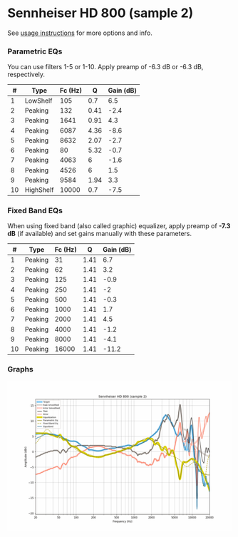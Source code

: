 # Sennheiser HD 800 (sample 2)
See [usage instructions](https://github.com/jaakkopasanen/AutoEq#usage) for more options and info.

### Parametric EQs
You can use filters 1-5 or 1-10. Apply preamp of -6.3 dB or -6.3 dB, respectively.

|   # | Type      |   Fc (Hz) |    Q |   Gain (dB) |
|-----|-----------|-----------|------|-------------|
|   1 | LowShelf  |       105 | 0.7  |         6.5 |
|   2 | Peaking   |       132 | 0.41 |        -2.4 |
|   3 | Peaking   |      1641 | 0.91 |         4.3 |
|   4 | Peaking   |      6087 | 4.36 |        -8.6 |
|   5 | Peaking   |      8632 | 2.07 |        -2.7 |
|   6 | Peaking   |        80 | 5.32 |        -0.7 |
|   7 | Peaking   |      4063 | 6    |        -1.6 |
|   8 | Peaking   |      4526 | 6    |         1.5 |
|   9 | Peaking   |      9584 | 1.94 |         3.3 |
|  10 | HighShelf |     10000 | 0.7  |        -7.5 |

### Fixed Band EQs
When using fixed band (also called graphic) equalizer, apply preamp of **-7.3 dB** (if available) and set gains manually with these parameters.

|   # | Type    |   Fc (Hz) |    Q |   Gain (dB) |
|-----|---------|-----------|------|-------------|
|   1 | Peaking |        31 | 1.41 |         6.7 |
|   2 | Peaking |        62 | 1.41 |         3.2 |
|   3 | Peaking |       125 | 1.41 |        -0.9 |
|   4 | Peaking |       250 | 1.41 |        -2   |
|   5 | Peaking |       500 | 1.41 |        -0.3 |
|   6 | Peaking |      1000 | 1.41 |         1.7 |
|   7 | Peaking |      2000 | 1.41 |         4.5 |
|   8 | Peaking |      4000 | 1.41 |        -1.2 |
|   9 | Peaking |      8000 | 1.41 |        -4.1 |
|  10 | Peaking |     16000 | 1.41 |       -11.2 |

### Graphs
![](./Sennheiser%20HD%20800%20(sample%202).png)
